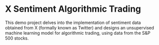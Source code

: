 # X Sentiment Algorithmic Trading
This demo project delves into the implementation of sentiment data obtained from X (formally known as Twitter) and designs an unsupervised machine learning model for algorithmic trading, using data from the S&amp;P 500 stocks. 
